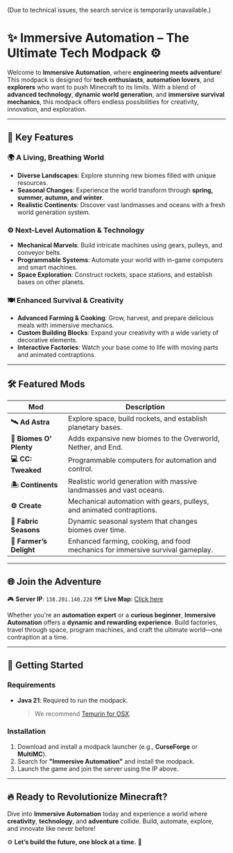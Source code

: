 (Due to technical issues, the search service is temporarily unavailable.)

# ✨ **Immersive Automation** – The Ultimate Tech Modpack ⚙️

Welcome to **Immersive Automation**, where **engineering meets adventure**! This modpack is designed for **tech enthusiasts**, **automation lovers**, and **explorers** who want to push Minecraft to its limits. With a blend of **advanced technology**, **dynamic world generation**, and **immersive survival mechanics**, this modpack offers endless possibilities for creativity, innovation, and exploration.

---

## 🌟 **Key Features**

### 🌍 **A Living, Breathing World**
- **Diverse Landscapes**: Explore stunning new biomes filled with unique resources.
- **Seasonal Changes**: Experience the world transform through **spring, summer, autumn, and winter**.
- **Realistic Continents**: Discover vast landmasses and oceans with a fresh world generation system.

### ⚙️ **Next-Level Automation & Technology**
- **Mechanical Marvels**: Build intricate machines using gears, pulleys, and conveyor belts.
- **Programmable Systems**: Automate your world with in-game computers and smart machines.
- **Space Exploration**: Construct rockets, space stations, and establish bases on other planets.

### 🍽 **Enhanced Survival & Creativity**
- **Advanced Farming & Cooking**: Grow, harvest, and prepare delicious meals with immersive mechanics.
- **Custom Building Blocks**: Expand your creativity with a wide variety of decorative elements.
- **Interactive Factories**: Watch your base come to life with moving parts and animated contraptions.

---

## 🛠 **Featured Mods**

| **Mod**               | **Description**                                                                 |
|------------------------|---------------------------------------------------------------------------------|
| **🛰 Ad Astra**         | Explore space, build rockets, and establish planetary bases.                   |
| **🌿 Biomes O' Plenty** | Adds expansive new biomes to the Overworld, Nether, and End.                   |
| **💻 CC: Tweaked**      | Programmable computers for automation and control.                              |
| **🏝 Continents**       | Realistic world generation with massive landmasses and vast oceans.            |
| **⚙️ Create**           | Mechanical automation with gears, pulleys, and animated contraptions.          |
| **🍂 Fabric Seasons**   | Dynamic seasonal system that changes biomes over time.                         |
| **🥗 Farmer’s Delight** | Enhanced farming, cooking, and food mechanics for immersive survival gameplay. |

---

## 🌐 **Join the Adventure**

🎮 **Server IP**: `138.201.140.228`
🗺 **Live Map**: [Click here](http://138.201.140.228:8100/)

Whether you're an **automation expert** or a **curious beginner**, **Immersive Automation** offers a **dynamic and rewarding experience**. Build factories, travel through space, program machines, and craft the ultimate world—one contraption at a time.

---

## 🚀 **Getting Started**

### **Requirements**
- **Java 21**: Required to run the modpack.
  > We recommend [Temurin for OSX](https://adoptium.net/de/temurin/releases/?version=21).

### **Installation**
1. Download and install a modpack launcher (e.g., **CurseForge** or **MultiMC**).
2. Search for **"Immersive Automation"** and install the modpack.
3. Launch the game and join the server using the IP above.

---

## 🔥 **Ready to Revolutionize Minecraft?**

Dive into **Immersive Automation** today and experience a world where **creativity**, **technology**, and **adventure** collide. Build, automate, explore, and innovate like never before!

⚙️ **Let’s build the future, one block at a time.** 🚀
